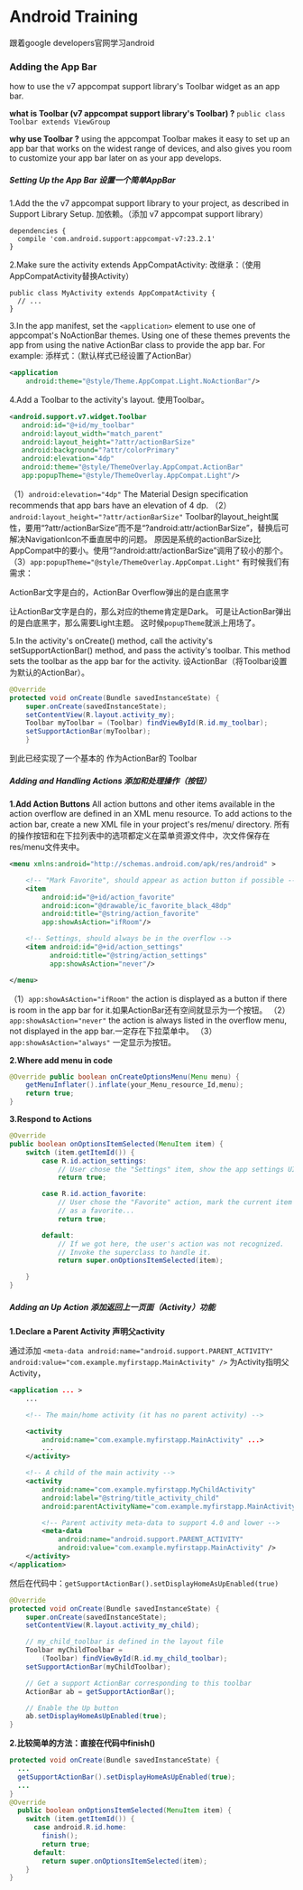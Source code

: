 # Android Training

跟着google developers官网学习android


### Adding the App Bar

how to use the v7 appcompat support library's Toolbar widget as an app bar.

**what is Toolbar (v7 appcompat support library's Toolbar) ?**
`public class Toolbar extends ViewGroup`

**why use Toolbar ?**
using the appcompat Toolbar makes it easy to set up an app bar that works on the widest range of devices, and also gives you room to customize your app bar later on as your app develops.


##### Setting Up the App Bar 设置一个简单AppBar

1.Add the the v7 appcompat support library to your project, as described in Support Library Setup.
加依赖。（添加 v7 appcompat support library）

```
dependencies {
  compile 'com.android.support:appcompat-v7:23.2.1'
}
```

2.Make sure the activity extends AppCompatActivity:
改继承：（使用AppCompatActivity替换Activity）
```
public class MyActivity extends AppCompatActivity {
  // ...
}
```

3.In the app manifest, set the `<application>` element to use one of appcompat's NoActionBar themes. Using one of these themes prevents the app from using the native ActionBar class to provide the app bar. For example:
添样式：（默认样式已经设置了ActionBar）

```xml
<application
    android:theme="@style/Theme.AppCompat.Light.NoActionBar"/>
```

4.Add a Toolbar to the activity's layout.
使用Toolbar。

```xml
<android.support.v7.widget.Toolbar
   android:id="@+id/my_toolbar"
   android:layout_width="match_parent"
   android:layout_height="?attr/actionBarSize"
   android:background="?attr/colorPrimary"
   android:elevation="4dp"
   android:theme="@style/ThemeOverlay.AppCompat.ActionBar"
   app:popupTheme="@style/ThemeOverlay.AppCompat.Light"/>
```

（1）`android:elevation="4dp"`
The Material Design specification recommends that app bars have an elevation of 4 dp.
（2）`android:layout_height="?attr/actionBarSize"`
Toolbar的layout_height属性，要用“?attr/actionBarSize”而不是“?android:attr/actionBarSize”，替换后可解决NavigationIcon不垂直居中的问题。
原因是系统的actionBarSize比AppCompat中的要小。使用“?android:attr/actionBarSize”调用了较小的那个。
（3）`app:popupTheme="@style/ThemeOverlay.AppCompat.Light"`
有时候我们有需求：

ActionBar文字是白的，ActionBar Overflow弹出的是白底黑字

让ActionBar文字是白的，那么对应的theme肯定是Dark。
可是让ActionBar弹出的是白底黑字，那么需要Light主题。
这时候`popupTheme`就派上用场了。

5.In the activity's onCreate() method, call the activity's setSupportActionBar() method, and pass the activity's toolbar. This method sets the toolbar as the app bar for the activity.
设ActionBar（将Toolbar设置为默认的ActionBar）。

```java
@Override
protected void onCreate(Bundle savedInstanceState) {
    super.onCreate(savedInstanceState);
    setContentView(R.layout.activity_my);
    Toolbar myToolbar = (Toolbar) findViewById(R.id.my_toolbar);
    setSupportActionBar(myToolbar);
    }
```

到此已经实现了一个基本的 作为ActionBar的 Toolbar

##### Adding and Handling Actions 添加和处理操作（按钮）

**1.Add Action Buttons**
All action buttons and other items available in the action overflow are defined in an XML menu resource. To add actions to the action bar, create a new XML file in your project's res/menu/ directory.
所有的操作按钮和在下拉列表中的选项都定义在菜单资源文件中，次文件保存在res/menu文件夹中。

```xml
<menu xmlns:android="http://schemas.android.com/apk/res/android" >

    <!-- "Mark Favorite", should appear as action button if possible -->
    <item
        android:id="@+id/action_favorite"
        android:icon="@drawable/ic_favorite_black_48dp"
        android:title="@string/action_favorite"
        app:showAsAction="ifRoom"/>

    <!-- Settings, should always be in the overflow -->
    <item android:id="@+id/action_settings"
          android:title="@string/action_settings"
          app:showAsAction="never"/>

</menu>
```

（1）`app:showAsAction="ifRoom"`
the action is displayed as a button if there is room in the app bar for it.如果ActionBar还有空间就显示为一个按钮。
（2）`app:showAsAction="never"`
the action is always listed in the overflow menu, not displayed in the app bar.一定存在下拉菜单中。
（3）`app:showAsAction="always"`
一定显示为按钮。

**2.Where add menu in code**
```java
@Override public boolean onCreateOptionsMenu(Menu menu) {
    getMenuInflater().inflate(your_Menu_resource_Id,menu);
    return true;
}
```

**3.Respond to Actions**
```java
@Override
public boolean onOptionsItemSelected(MenuItem item) {
    switch (item.getItemId()) {
        case R.id.action_settings:
            // User chose the "Settings" item, show the app settings UI...
            return true;

        case R.id.action_favorite:
            // User chose the "Favorite" action, mark the current item
            // as a favorite...
            return true;

        default:
            // If we got here, the user's action was not recognized.
            // Invoke the superclass to handle it.
            return super.onOptionsItemSelected(item);

    }
}
```

##### Adding an Up Action 添加返回上一页面（Activity）功能

**1.Declare a Parent Activity 声明父activity**

通过添加
`<meta-data
    android:name="android.support.PARENT_ACTIVITY"
    android:value="com.example.myfirstapp.MainActivity" />`
为Activity指明父Activity，

```xml
<application ... >
    ...

    <!-- The main/home activity (it has no parent activity) -->

    <activity
        android:name="com.example.myfirstapp.MainActivity" ...>
        ...
    </activity>

    <!-- A child of the main activity -->
    <activity
        android:name="com.example.myfirstapp.MyChildActivity"
        android:label="@string/title_activity_child"
        android:parentActivityName="com.example.myfirstapp.MainActivity" >

        <!-- Parent activity meta-data to support 4.0 and lower -->
        <meta-data
            android:name="android.support.PARENT_ACTIVITY"
            android:value="com.example.myfirstapp.MainActivity" />
    </activity>
</application>
```

然后在代码中：`getSupportActionBar().setDisplayHomeAsUpEnabled(true)`

```java
@Override
protected void onCreate(Bundle savedInstanceState) {
    super.onCreate(savedInstanceState);
    setContentView(R.layout.activity_my_child);

    // my_child_toolbar is defined in the layout file
    Toolbar myChildToolbar =
        (Toolbar) findViewById(R.id.my_child_toolbar);
    setSupportActionBar(myChildToolbar);

    // Get a support ActionBar corresponding to this toolbar
    ActionBar ab = getSupportActionBar();

    // Enable the Up button
    ab.setDisplayHomeAsUpEnabled(true);
}
```

**2.比较简单的方法：直接在代码中finish()**

```java
protected void onCreate(Bundle savedInstanceState) {
  ...
  getSupportActionBar().setDisplayHomeAsUpEnabled(true);
  ...
}
@Override
  public boolean onOptionsItemSelected(MenuItem item) {
    switch (item.getItemId()) {
      case android.R.id.home:
        finish();
        return true;
      default:
        return super.onOptionsItemSelected(item);
    }
}
```
